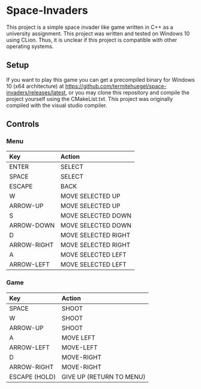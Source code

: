 # Space-Invaders

This project is a simple space invader like game written in C++ as a university assignment.
This project was written and tested on Windows 10 using CLion.
Thus, it is unclear if this project is compatible with other operating systems.

## Setup

If you want to play this game you can get a precompiled binary
for Windows 10 (x64 architecture) at https://github.com/termitehuegel/space-invaders/releases/latest,
or you may clone this repository and compile the project yourself using the CMakeList.txt.
This project was originally compiled with the visual studio compiler.

## Controls
### Menu

| Key         | Action              |
|:------------|:--------------------|
| ENTER       | SELECT              |
| SPACE       | SELECT              |
| ESCAPE      | BACK                |
| W           | MOVE SELECTED UP    |
| ARROW-UP    | MOVE SELECTED UP    |
| S           | MOVE SELECTED DOWN  |
| ARROW-DOWN  | MOVE SELECTED DOWN  |
| D           | MOVE SELECTED RIGHT |
| ARROW-RIGHT | MOVE SELECTED RIGHT |
| A           | MOVE SELECTED LEFT  |
| ARROW-LEFT  | MOVE SELECTED LEFT  |


### Game

| Key           | Action                   |
|:--------------|:-------------------------|
| SPACE         | SHOOT                    |
| W             | SHOOT                    |
| ARROW-UP      | SHOOT                    |
| A             | MOVE LEFT                |
| ARROW-LEFT    | MOVE-LEFT                |
| D             | MOVE-RIGHT               |
| ARROW-RIGHT   | MOVE-RIGHT               |
| ESCAPE (HOLD) | GIVE UP (RETURN TO MENU) |

